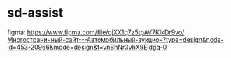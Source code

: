 # sd-assist

figma: https://www.figma.com/file/ojXX1q7z5tpAV7KIkDr9vo/Многостраничный-сайт---Автомобильный-аукцион?type=design&node-id=453-20966&mode=design&t=vnBhNr3vhX9Eldgq-0

 